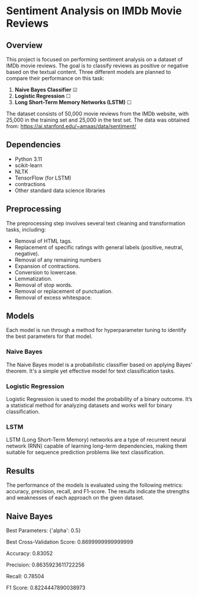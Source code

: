 # Sentiment Analysis on IMDb Movie Reviews

## Overview

This project is focused on performing sentiment analysis on a dataset of IMDb movie reviews. The goal is to classify reviews as positive or negative based on the textual content. Three different models are planned to compare their performance on this task:

1. **Naive Bayes Classifier** ☑
2. **Logistic Regression** ☐
3. **Long Short-Term Memory Networks (LSTM)** ☐

The dataset consists of 50,000 movie reviews from the IMDb website, with 25,000 in the training set and 25,000 in the test set. The data was obtained from: https://ai.stanford.edu/~amaas/data/sentiment/

## Dependencies

- Python 3.11
- scikit-learn
- NLTK
- TensorFlow (for LSTM)
- contractions
- Other standard data science libraries

## Preprocessing

The preprocessing step involves several text cleaning and transformation tasks, including:

- Removal of HTML tags.
- Replacement of specific ratings with general labels (positive, neutral, negative).
- Removal of any remaining numbers
- Expansion of contractions.
- Conversion to lowercase.
- Lemmatization.
- Removal of stop words.
- Removal or replacement of punctuation.
- Removal of excess whitespace.

## Models

Each model is run through a method for hyperparameter tuning to identify the best parameters for that model.

### Naive Bayes

The Naive Bayes model is a probabilistic classifier based on applying Bayes' theorem. It's a simple yet effective model for text classification tasks.

### Logistic Regression

Logistic Regression is used to model the probability of a binary outcome. It’s a statistical method for analyzing datasets and works well for binary classification.

### LSTM

LSTM (Long Short-Term Memory) networks are a type of recurrent neural network (RNN) capable of learning long-term dependencies, making them suitable for sequence prediction problems like text classification.

## Results

The performance of the models is evaluated using the following metrics: accuracy, precision, recall, and F1-score. The results indicate the strengths and weaknesses of each approach on the given dataset.

## Naive Bayes

Best Parameters: {'alpha': 0.5}

Best Cross-Validation Score: 0.8699999999999999

Accuracy: 0.83052

Precision: 0.8635923611722256

Recall: 0.78504

F1 Score: 0.8224447890038973
